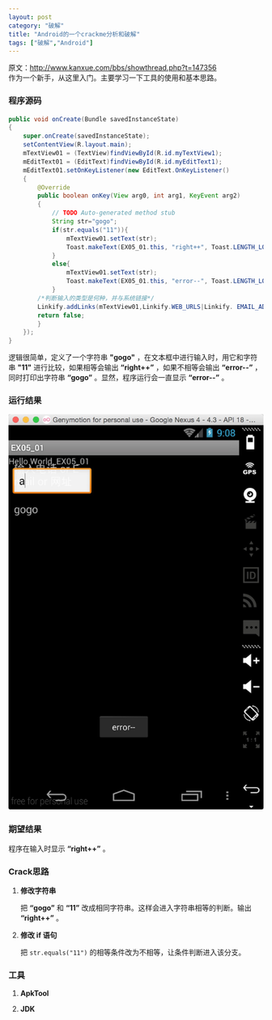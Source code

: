```yaml
---
layout: post
category: "破解"
title: "Android的一个crackme分析和破解"
tags: ["破解","Android"]
---
```

原文：http://www.kanxue.com/bbs/showthread.php?t=147356    
作为一个新手，从这里入门。主要学习一下工具的使用和基本思路。

### 程序源码 ###

```java
public void onCreate(Bundle savedInstanceState) 
{ 
    super.onCreate(savedInstanceState); 
    setContentView(R.layout.main); 
    mTextView01 = (TextView)findViewById(R.id.myTextView1);
    mEditText01 = (EditText)findViewById(R.id.myEditText1); 
    mEditText01.setOnKeyListener(new EditText.OnKeyListener() 
    { 
      	@Override 
      	public boolean onKey(View arg0, int arg1, KeyEvent arg2)
      	{
        	// TODO Auto-generated method stub
        	String str="gogo";
        	if(str.equals("11")){
          		mTextView01.setText(str);
          		Toast.makeText(EX05_01.this, "right++", Toast.LENGTH_LONG).show();
        	}
        	else{
          		mTextView01.setText(str); 
          		Toast.makeText(EX05_01.this, "error--", Toast.LENGTH_LONG).show();
        	}
        /*判断输入的类型是何种，并与系统链接*/
        Linkify.addLinks(mTextView01,Linkify.WEB_URLS|Linkify. EMAIL_ADDRESSES|Linkify.PHONE_NUMBERS);
        return false;
        } 
	});
}
```
逻辑很简单，定义了一个字符串 **"gogo"** ，在文本框中进行输入时，用它和字符串 **"11"** 进行比较，如果相等会输出 **“right++”** ，如果不相等会输出 **“error--”** ，同时打印出字符串 **“gogo”** 。显然，程序运行会一直显示 **“error--”** 。

### 运行结果 ###

![run1](https://github.com/sgamerw/sgamerw.github.io/raw/master/images/2015-05-18-crack-me/1.png "Result")

### 期望结果 ###

程序在输入时显示 **“right++”** 。

### Crack思路 ###

1. **修改字符串**

	把 **“gogo”** 和 **“11”** 改成相同字符串。这样会进入字符串相等的判断。输出 **“right++”** 。
2. **修改 if 语句**

	把 `str.equals("11")` 的相等条件改为不相等，让条件判断进入该分支。
	
### 工具 ###

1. **ApkTool**

	
2. **JDK**